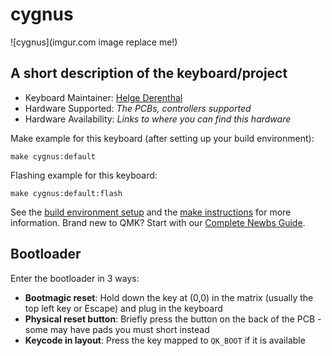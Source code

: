 # cygnus

![cygnus](imgur.com image replace me!)

## A short description of the keyboard/project

* Keyboard Maintainer: [Helge Derenthal](https://github.com/helgederenthal)
* Hardware Supported: *The PCBs, controllers supported*
* Hardware Availability: *Links to where you can find this hardware*

Make example for this keyboard (after setting up your build environment):

    make cygnus:default

Flashing example for this keyboard:

    make cygnus:default:flash

See the [build environment setup](https://docs.qmk.fm/#/getting_started_build_tools)
and the [make instructions](https://docs.qmk.fm/#/getting_started_make_guide)
for more information. Brand new to QMK? Start with our
[Complete Newbs Guide](https://docs.qmk.fm/#/newbs).

## Bootloader

Enter the bootloader in 3 ways:

* **Bootmagic reset**: Hold down the key at (0,0) in the matrix (usually the
top left key or Escape) and plug in the keyboard
* **Physical reset button**: Briefly press the button on the back of the
PCB - some may have pads you must short instead
* **Keycode in layout**: Press the key mapped to `QK_BOOT` if it is available
